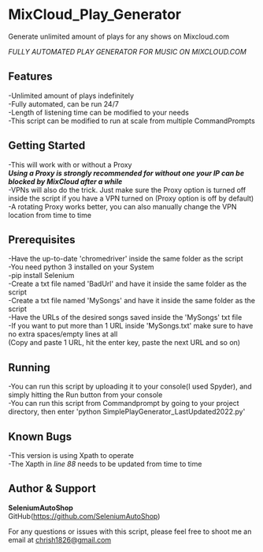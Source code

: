 # MixCloud_Play_Generator
Generate unlimited amount of plays for any shows on Mixcloud.com

*FULLY AUTOMATED PLAY GENERATOR FOR MUSIC ON MIXCLOUD.COM*

## Features  
-Unlimited amount of plays indefinitely  
-Fully automated, can be run 24/7  
-Length of listening time can be modified to your needs  
-This script can be modified to run at scale from multiple CommandPrompts  

## Getting Started  
-This will work with or without a Proxy  
***Using a Proxy is strongly recommended for without one your IP can be blocked by MixCloud after a while***  
-VPNs will also do the trick. Just make sure the Proxy option is turned off inside the script if you have a VPN turned on (Proxy option is off by default)  
-A rotating Proxy works better, you can also manually change the VPN location from time to time  

## Prerequisites  
-Have the up-to-date 'chromedriver' inside the same folder as the script  
-You need python 3 installed on your System  
-pip install Selenium  
-Create a txt file named 'BadUrl' and have it inside the same folder as the script  
-Create a txt file named 'MySongs' and have it inside the same folder as the script  
-Have the URLs of the desired songs saved inside the 'MySongs' txt file  
-If you want to put more than 1 URL inside 'MySongs.txt' make sure to have no extra spaces/empty lines at all  
(Copy and paste 1 URL, hit the enter key, paste the next URL and so on)  

## Running  
-You can run this script by uploading it to your console(I used Spyder), and simply hitting the Run button from your console  
-You can run this script from Commandprompt by going to your project directory, then enter 'python SimplePlayGenerator_LastUpdated2022.py'  

## Known Bugs  
-This version is using Xpath to operate  
-The Xapth in *line 88* needs to be updated from time to time  

## Author & Support
**SeleniumAutoShop**  
GitHub(https://github.com/SeleniumAutoShop)  


For any questions or issues with this script, please feel free to shoot me an email at chrish1826@gmail.com
